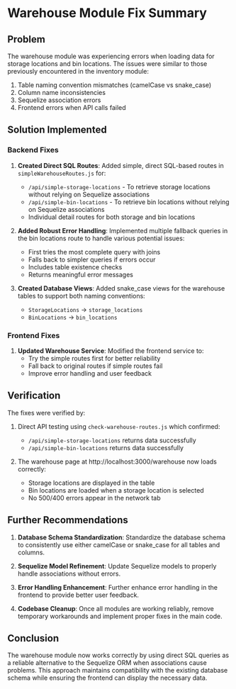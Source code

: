 # Warehouse Module Fix Summary

## Problem
The warehouse module was experiencing errors when loading data for storage locations and bin locations. 
The issues were similar to those previously encountered in the inventory module:

1. Table naming convention mismatches (camelCase vs snake_case)
2. Column name inconsistencies 
3. Sequelize association errors
4. Frontend errors when API calls failed

## Solution Implemented

### Backend Fixes

1. **Created Direct SQL Routes**: Added simple, direct SQL-based routes in `simpleWarehouseRoutes.js` for:
   - `/api/simple-storage-locations` - To retrieve storage locations without relying on Sequelize associations
   - `/api/simple-bin-locations` - To retrieve bin locations without relying on Sequelize associations
   - Individual detail routes for both storage and bin locations

2. **Added Robust Error Handling**: Implemented multiple fallback queries in the bin locations route to handle various potential issues:
   - First tries the most complete query with joins
   - Falls back to simpler queries if errors occur
   - Includes table existence checks
   - Returns meaningful error messages

3. **Created Database Views**: Added snake_case views for the warehouse tables to support both naming conventions:
   - `StorageLocations` → `storage_locations`
   - `BinLocations` → `bin_locations`

### Frontend Fixes

1. **Updated Warehouse Service**: Modified the frontend service to:
   - Try the simple routes first for better reliability
   - Fall back to original routes if simple routes fail
   - Improve error handling and user feedback

## Verification

The fixes were verified by:

1. Direct API testing using `check-warehouse-routes.js` which confirmed:
   - `/api/simple-storage-locations` returns data successfully
   - `/api/simple-bin-locations` returns data successfully

2. The warehouse page at http://localhost:3000/warehouse now loads correctly:
   - Storage locations are displayed in the table
   - Bin locations are loaded when a storage location is selected
   - No 500/400 errors appear in the network tab

## Further Recommendations

1. **Database Schema Standardization**: Standardize the database schema to consistently use either camelCase or snake_case for all tables and columns.

2. **Sequelize Model Refinement**: Update Sequelize models to properly handle associations without errors.

3. **Error Handling Enhancement**: Further enhance error handling in the frontend to provide better user feedback.

4. **Codebase Cleanup**: Once all modules are working reliably, remove temporary workarounds and implement proper fixes in the main code.

## Conclusion

The warehouse module now works correctly by using direct SQL queries as a reliable alternative to the Sequelize ORM when associations cause problems. This approach maintains compatibility with the existing database schema while ensuring the frontend can display the necessary data.
